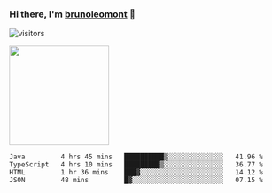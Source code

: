### Hi there, I'm [brunoleomont](https://www.linkedin.com/in/brunoleomont/) 👋

![visitors](https://visitor-badge.glitch.me/badge?page_id=page.id)

<img height="180em" src="https://github-readme-stats.vercel.app/api?username=brunoleomont&show_icons=true&hide_border=true&&count_private=true&include_all_commits=true" />

<!--START_SECTION:waka-->
```text
Java         4 hrs 45 mins   ██████████▒░░░░░░░░░░░░░░   41.96 % 
TypeScript   4 hrs 10 mins   █████████▒░░░░░░░░░░░░░░░   36.77 % 
HTML         1 hr 36 mins    ███▓░░░░░░░░░░░░░░░░░░░░░   14.12 % 
JSON         48 mins         █▓░░░░░░░░░░░░░░░░░░░░░░░   07.15 % 
```
<!--END_SECTION:waka-->

<!--
**brunoleomont/brunoleomont** is a ✨ _special_ ✨ repository because its `README.md` (this file) appears on your GitHub profile.

Here are some ideas to get you started:

- 🔭 I’m currently working on ...
- 🌱 I’m currently learning ...
- 👯 I’m looking to collaborate on ...
- 🤔 I’m looking for help with ...
- 💬 Ask me about ...
- 📫 How to reach me: ...
- 😄 Pronouns: ...
- ⚡ Fun fact: ...
-->
